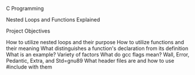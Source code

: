 C Programming 

Nested Loops and Functions Explained

Project Objectives

How to utilize nested loops and their purpose
How to utilize functions and their meaning
What distinguishes a function's declaration from its definition
What is an example?
Variety of factors
What do gcc flags mean? Wall, Error, Pedantic, Extra, and Std=gnu89
What header files are and how to use #include with them
